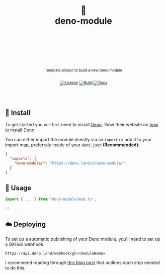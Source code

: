 <div align="center">
  <h1>
    <br/>
    <br/>
    🦕
    <br />
    deno-module
    <br />
    <br />
    <br />
    <br />
  </h1>
  <sup>
    <br />
    Template project to build a new Deno module</em>
    <br />
    <br />

[![License](https://img.shields.io/badge/-License-blue.svg?style=for-the-badge)](https://github.com/nurodev/deno-module)
[![Build](https://img.shields.io/github/actions/workflow/status/nurodev/deno-module/CI?label=%20&logo=github&logoColor=white&style=for-the-badge)](https://github.com/nurodev/deno-module/actions/workflows/ci.yml)
[![Docs](https://img.shields.io/badge/-Docs-blueviolet.svg?style=for-the-badge)](https://doc.deno.land/https://deno.land/x/deno-module/mod.ts)

</sup>
  <br />
  <br />
</div>

## 🚀 Install

To get started you will first need to install [Deno](http://deno.land/). View
their website on [how to install Deno](https://deno.land/#installation)

You can either import the module directly via an `import` or add it to your import map, preferraly inside of your `deno.json`
**(Recommended)**:

```json
{
  "imports": {
    "deno-module/": "https://deno.land/x/deno-module/"
  }
}
```

## 🦄 Usage

```typescript
import { ... } from "deno-module/mod.ts";

// ...
```

## ☁️ Deploying

To set up a automatic publishing of your Deno module, you'll need to set up a
GitHub webhook.

```
https://api.deno.land/webhook/gh/<moduleName>
```

I recommend reading through
[this blog post](https://dev.to/craigmorten/how-to-publish-deno-modules-2cg6)
that outlines each step needed to do this.

